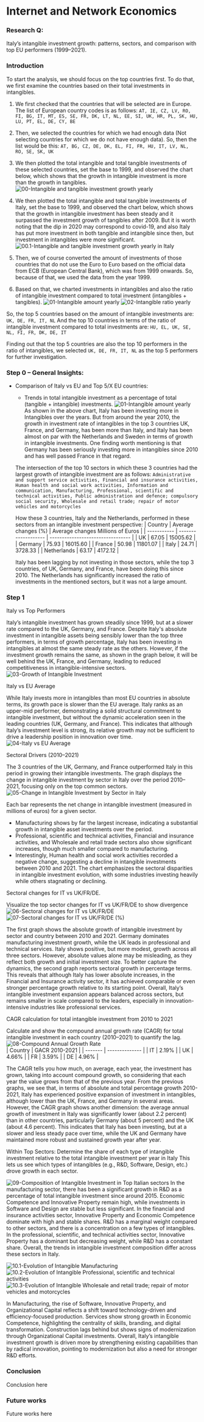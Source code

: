 # Internet and Network Economics

### Research Q:
Italy’s intangible investment growth: patterns, sectors, and comparison with top EU performers (1999–2021).

### Introduction

To start the analysis, we should focus on the top countries first. To do that, we first examine the countries based on their total investments in intangibles.

1. We first checked that the countries that will be selected are in Europe. The list of European country codes is as follows:
    ```AT, IE, CZ, LV, RO, FI, BG, IT, MT, ES, SE, FR, DK, LT, NL, EE, SI, UK, HR, PL, SK, HU, LU, PT, EL, DE, CY, BE```

2. Then, we selected the countries for which we had enough data (Not selecting countries for which we do not have enough data). So, then the list would be this:
    ```AT, BG, CZ, DE, DK, EL, FI, FR, HU, IT, LV, NL, RO, SE, SK, UK```

3. We then plotted the total intangible and total tangible investments of these selected countries, set the base to 1999, and observed the chart below, which shows that the growth in intangible investment is more than the growth in tangibles.
![00-Intangible and tangible investment growth yearly](figures/00-intangible_tangible_growth_eu_yearly.png)

4. We then plotted the total intangible and total tangible investments of Italy, set the base to 1999, and observed the chart below, which shows that the growth in intangible investment has been steady and it surpassed the investment growth of tangibles after 2009. But it is worth noting that the dip in 2020 may correspond to covid-19, and also Italy has put more investment in both tangible and intangible since then, but investment in intangibles were more significant.
![00.1-Intangible and tangible investment growth yearly in Italy](figures/00.1-intangible_tangible_growth_it_yearly.png)

5. Then, we of course converted the amount of investments of those countries that do not use the Euro to Euro based on the official data from ECB (European Central Bank), which was from 1999 onwards. So, because of that, we used the data from the year 1999.

6. Based on that, we charted investments in intangibles and also the ratio of intangible investment compared to total investment (intangibles + tangibles).
![01-Intangible amount yearly](figures/01-intangible_eu_yearly.png)
![02-Intangible ratio yearly](figures/02-relative_intangible_eu_yearly.png)

So, the top 5 countries based on the amount of intangible investments are: ```UK, DE, FR, IT, NL```
And the top 10 countries in terms of the ratio of intangible investment compared to total investments are: ```HU, EL, UK, SE, NL, FI, FR, DK, DE, IT```

Finding out that the top 5 countries are also the top 10 performers in the ratio of intangibles, we selected ```UK, DE, FR, IT, NL``` as the top 5 performers for further investigation.

### Step 0 – General Insights:
- Comparison of Italy vs EU and Top 5/X EU countries:
  - Trends in total intangible investment as a percentage of total (tangible + intangible) investments.
  ![01-Intangible amount yearly](figures/01-intangible_eu_yearly.png)
  As shown in the above chart, Italy has been investing more in Intangibles over the years. But from around the year 2010, the growth in investment rate of intangibles in the top 3 countries UK, France, and Germany, has been more than Italy, and Italy has been almost on par with the  Netherlands and Sweden in terms of growth in intangible investments.
  One finding worth mentioning is that Germany has been seriously investing more in intangibles since 2010 and has well passed France in that regard.

  The intersection of the top 10 sectors in which these 3 countries had the largest growth of intangible investment are as follows: ```Administrative and support service activities, Financial and insurance activities, Human health and social work activities, Information and communication, Manufacturing, Professional, scientific and technical activities, Public administration and defence; compulsory social security, Wholesale and retail trade; repair of motor vehicles and motorcycles```

  How these 3 countries, Italy and the Netherlands, performed in these sectors from an intangible investment perspective:
    | Country     | Average changes (%) | Average changes Millions of Euros |
    | ----------- | ------------------- | --------------------------------- |
    | UK          | 67.05               | 15005.62                          |
    | Germany     | 75.93               | 16015.60                          |
    | France      | 50.98               | 11801.07                          |
    | Italy       | 24.71               | 3728.33                           |
    | Netherlands | 63.17               | 4172.12                           |

    Italy has been lagging by not investing in those sectors, while the top 3 countries, of UK, Germany, and France, have been doing this since 2010. The Netherlands has significantly increased the ratio of investments in the mentioned sectors, but it was not a large amount.

### Step 1

Italy vs Top Performers

Italy’s intangible investment has grown steadily since 1999, but at a slower rate compared to the UK, Germany, and France. Despite Italy's absolute investment in intangible assets being sensibly lower than the top three performers, in terms of growth percentage, Italy has been investing in intangibles at almost the same steady rate as the others. 
However, if the investment growth remains the same, as shown in the graph below, it will be well behind the UK, France, and Germany, leading to reduced competitiveness in intangible-intensive sectors.
![03-Growth of Intangible Investment](figures/03-italy_vs_top_performers.png)

Italy vs EU Average

While Italy invests more in intangibles than most EU countries in absolute terms, its growth pace is slower than the EU average. Italy ranks as an upper-mid performer, demonstrating a solid structural commitment to intangible investment, but without the dynamic acceleration seen in the leading countries (UK, Germany, and France). This indicates that although Italy’s investment level is strong, its relative growth may not be sufficient to drive a leadership position in innovation over time.
![04-Italy vs EU Average](figures/04-italy_vs_eu_avg.png)

Sectoral Drivers (2010–2021)

The 3 countries of the UK, Germany, and France outperformed Italy in this period in growing their intangible investments.
The graph displays the change in intangible investment by sector in Italy over the period 2010–2021, focusing only on the top common sectors.
![05-Change in Intangible Investment by Sector in Italy](figures/05-italy_sector_change_common.png)
    
Each bar represents the net change in intangible investment (measured in millions of euros) for a given sector.
- Manufacturing shows by far the largest increase, indicating a substantial growth in intangible asset investments over the period.
- Professional, scientific and technical activities, Financial and insurance activities, and Wholesale and retail trade sectors also show significant increases, though much smaller compared to manufacturing.
- Interestingly, Human health and social work activities recorded a negative change, suggesting a decline in intangible investments between 2010 and 2021.
The chart emphasizes the sectoral disparities in intangible investment evolution, with some industries investing heavily while others stagnating or declining.

Sectoral changes for IT vs UK/FR/DE.

Visualize the top sector changes for IT vs UK/FR/DE to show divergence
![06-Sectoral changes for IT vs UK/FR/DE](figures/06-sectoral_intangible_growth.png)
![07-Sectoral changes for IT vs UK/FR/DE (%)](figures/07-sectoral_intangible_growth_pct.png)

The first graph shows the absolute growth of intangible investment by sector and country between 2010 and 2021. Germany dominates manufacturing investment growth, while the UK leads in professional and technical services. Italy shows positive, but more modest, growth across all three sectors.
However, absolute values alone may be misleading, as they reflect both growth and initial investment size.
    To better capture the dynamics, the second graph reports sectoral growth in percentage terms. This reveals that although Italy has lower absolute increases, in the Financial and Insurance activity sector, it has achieved comparable or even stronger percentage growth relative to its starting point.
Overall, Italy’s intangible investment expansion appears balanced across sectors, but remains smaller in scale compared to the leaders, especially in innovation-intensive industries like professional services.

CAGR calculation for total intangible investment from 2010 to 2021

Calculate and show the compound annual growth rate (CAGR) for total intangible investment in each country (2010–2021) to quantify the lag.
![08-Compound Annual Growth Rate](figures/08-cagr_intangible_investment.png)    
  | Country | GACR 2010-2021 |
  | ------- | -------------- |
  | IT      | 2.19%          |
  | UK      | 4.66%          |
  | FR      | 3.59%          |
  | DE      | 4.96%          |
      

The CAGR tells you how much, on average, each year, the investment has grown, taking into account compound growth, so considering that each year the value grows from that of the previous year.
    From the previous graphs, we see that, in terms of absolute and total percentage growth 2010-2021, Italy has experienced positive expansion of investment in intangibles, although lower than the UK, France, and Germany in several areas.
    However, the CAGR graph shows another dimension: the average annual growth of investment in Italy was significantly lower (about 2.2 percent) than in other countries, particularly Germany (about 5 percent) and the UK (about 4.6 percent).
    This indicates that Italy has been investing, but at a slower and less steady pace over time, while the UK and Germany have maintained more robust and sustained growth year after year.

Within Top Sectors: Determine the share of each type of intangible investment relative to the total intangible investment per year in Italy 
This lets us see which types of intangibles (e.g., R&D, Software, Design, etc.) drove growth in each sector.

![09-Composition of Intangible Investment in Top Italian sectors](figures/09-composition_of_intangible_investments_italy_top_sectors.png)
    In the manufacturing sector, there has been a significant growth in R&D as a percentage of total intangible investment since around 2015. Economic Competence and Innovative Property remain high, while investments in Software and Design are stable but less significant. In the financial and insurance activities sector, Innovative Property and Economic Competence dominate with high and stable shares. R&D has a marginal weight compared to other sectors, and there is a concentration on a few types of intangibles. In the professional, scientific, and technical activities sector, Innovative Property has a dominant but decreasing weight, while R&D has a constant share. Overall, the trends in intangible investment composition differ across these sectors in Italy.

![10.1-Evolution of Intangible Manufacturing](figures/10.1-intangible_investments_evolution_Manufacturing.png)
![10.2-Evolution of Intangible Professional, scientific and technical activities](<figures/10.2-intangible_investments_evolution_Professional, scientific and technical activities.png>)
![10.3-Evolution of Intangible Wholesale and retail trade; repair of motor vehicles and motorcycles](<figures/10.3-intangible_investments_evolution_Wholesale and retail trade; repair of motor vehicles and motorcycles.png>)

In Manufacturing, the rise of Software, Innovative Property, and Organizational Capital reflects a shift toward technology-driven and efficiency-focused production. Services show strong growth in Economic Competence, highlighting the centrality of skills, branding, and digital transformation. Construction lags behind but shows signs of modernization through Organizational Capital investments. Overall, Italy’s intangible investment growth is driven more by strengthening existing capabilities than by radical innovation, pointing to modernization but also a need for stronger R&D efforts.

### Conclusion
Conclusion here

### Future works

Future works here
